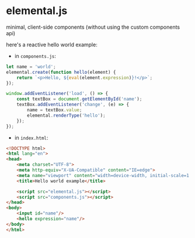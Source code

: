 # elemental.js
minimal, client-side components (without using the custom components api)

here's a reactive hello world example:
* in `components.js`:
```js
let name = 'world';
elemental.create(function hello(element) {
    return `<p>Hello, ${eval(element.expression)}!</p>`;
});

window.addEventListener('load', () => {
    const textBox = document.getElementById('name');
    textBox.addEventListener('change', (e) => {
        name = textBox.value;
        elemental.renderType('hello');
    });
});
```
* in `index.html`:
```html
<!DOCTYPE html>
<html lang="en">
<head>
    <meta charset="UTF-8">
    <meta http-equiv="X-UA-Compatible" content="IE=edge">
    <meta name="viewport" content="width=device-width, initial-scale=1.0">
    <title>Hello world example</title>

    <script src="elemental.js"></script>
    <script src="components.js"></script>
</head>
<body>
    <input id="name"/>
    <hello expression="name"/>
</body>
</html>
```
